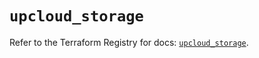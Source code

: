 # `upcloud_storage`

Refer to the Terraform Registry for docs: [`upcloud_storage`](https://registry.terraform.io/providers/upcloudltd/upcloud/5.7.0/docs/resources/storage).
